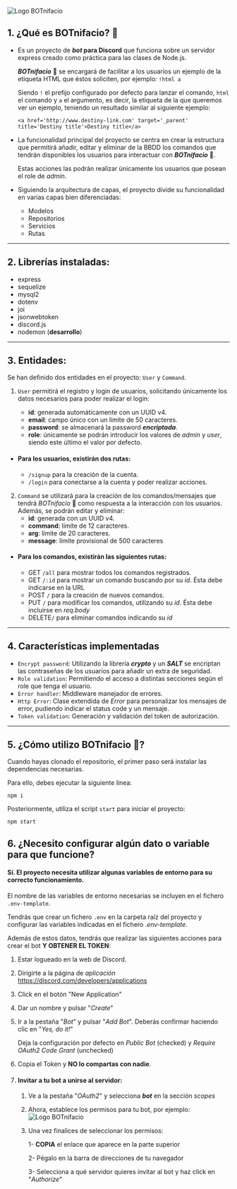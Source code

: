 ![Logo BOTnifacio](https://res.cloudinary.com/h3rmenegild0/image/upload/v1623144315/poseidon/botnifacio_hnyqjp.png)

## 1. ¿Qué es BOTnifacio? 🤖

- Es un proyecto de **_bot_ para Discord** que funciona sobre un servidor express creado como práctica para las clases de Node.js.

  _**BOTnifacio**_ 🤖 se encargará de facilitar a los usuarios un ejemplo de la etiqueta HTML que éstos soliciten, por ejemplo:
  `!html a`

  Siendo `!` el prefijo configurado por defecto para lanzar el comando, `html` el comando y `a` el argumento, es decir, la etiqueta de la que queremos ver un ejemplo, teniendo un resultado similar al siguiente ejemplo:

  ```
  <a href='http://www.destiny-link.com' target='_parent' title='Destiny title'>Destiny title</a>
  ```

- La funcionalidad principal del proyecto se centra en crear la estructura que permitirá añadir, editar y eliminar de la BBDD los comandos que tendrán disponibles los usuarios para interactuar con **_BOTnifacio_** 🤖.

  Estas acciones las podrán realizar únicamente los usuarios que posean el role de _admin_.

- Siguiendo la arquitectura de capas, el proyecto divide su funcionalidad en varias capas bien diferenciadas:

  - Modelos
  - Repositorios
  - Servicios
  - Rutas

---

## 2. Librerías instaladas:

- express
- sequelize
- mysql2
- dotenv
- joi
- jsonwebtoken
- discord.js
- nodemon (**desarrollo**)

---

## 3. Entidades:

Se han definido dos entidades en el proyecto: `User` y `Command`.

1.  `User` permitirá el registro y login de usuarios, solicitando únicamente los datos necesarios para poder realizar el login:

    - **id**: generada automáticamente con un UUID v4.
    - **email**: campo único con un límite de 50 caracteres.
    - **password**: se almacenará la password **_encriptada_**.
    - **role**: únicamente se podrán introducir los valores de _admin_ y _user_, siendo este último el valor por defecto.

- #### Para los usuarios, existirán dos rutas:
  - `/signup` para la creación de la cuenta.
  - `/login` para conectarse a la cuenta y poder realizar acciones.

2.  `Command` se utilizará para la creación de los comandos/mensajes que tendrá _BOTnifacio_ 🤖 como respuesta a la interacción con los usuarios.
    Además, se podrán editar y eliminar:
    - **id**: generada con un UUID v4.
    - **command**: límite de 12 caracteres.
    - **arg**: límite de 20 caracteres.
    - **message**: límite provisional de 500 caracteres

- #### Para los comandos, existirán las siguientes rutas:
  - GET `/all` para mostrar todos los comandos registrados.
  - GET `/:id` para mostrar un comando buscando por su _id_. Ésta debe indicarse en la URL
  - POST `/` para la creación de nuevos comandos.
  - PUT `/` para modificar los comandos, utilizando su _id_. Ésta debe incluirse en _req.body_
  - DELETE`/` para eliminar comandos indicando su _id_

---

## 4. Características implementadas

- `Encrypt password`: Utilizando la librería _**crypto**_ y un _**SALT**_ se encriptan las contraseñas de los usuarios para añadir un extra de seguridad.
- `Role validation`: Permitiendo el acceso a distintas secciones según el role que tenga el usuario.
- `Error handler`: Middleware manejador de errores.
- `Http Error`: Clase extendida de _Error_ para personalizar los mensajes de error, pudiendo indicar el status code y un mensaje.
- `Token validation`: Generación y validación del token de autorización.

---

## 5. ¿Cómo utilizo BOTnifacio 🤖?

Cuando hayas clonado el repositorio, el primer paso será instalar las dependencias necesarias.

Para ello, debes ejecutar la siguiente línea:

`npm i`

Posteriormente, utiliza el script `start` para iniciar el proyecto:

`npm start`

## 6. ¿Necesito configurar algún dato o variable para que funcione?

#### **Sí**. El proyecto necesita utilizar algunas variables de entorno para su correcto funcionamiento.

El nombre de las variables de entorno necesarias se incluyen en el fichero `.env-template`.

Tendrás que crear un fichero `.env` en la carpeta raíz del proyecto y configurar las variables indicadas en el fichero _.env-template_.

Además de estos datos, tendrás que realizar las siguientes acciones para crear el bot **Y OBTENER EL TOKEN**:

1. Estar logueado en la web de Discord.
1. Dirigirte a la página de _aplicación_ https://discord.com/developers/applications
1. Click en el botón "New Application"
1. Dar un nombre y pulsar "_Create_"
1. Ir a la pestaña "_Bot_" y pulsar "_Add Bot_". Deberás confirmar haciendo clic en "_Yes, do it!_"

   Deja la configuración por defecto en _Public Bot_ (checked) y _Require OAuth2 Code Grant_ (unchecked)

1. Copia el Token y **NO lo compartas con nadie**.

1. #### Invitar a tu bot a unirse al servidor:

   1. Ve a la pestaña "_OAuth2_" y selecciona _**bot**_ en la sección _scopes_
   1. Ahora, establece los permisos para tu bot, por ejemplo:
      ![Logo BOTnifacio](https://www.freecodecamp.org/news/content/images/size/w1600/2020/11/image-124.png)
   1. Una vez finalices de seleccionar los permisos:

      1- **COPIA** el enlace que aparece en la parte superior

      2- Pégalo en la barra de direcciones de tu navegador

      3- Selecciona a qué servidor quieres invitar al bot y haz click en "_Authorize_"
